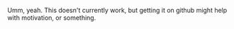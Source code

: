 Umm, yeah.  This doesn't currently work, but getting it on github might help with motivation, or something.



